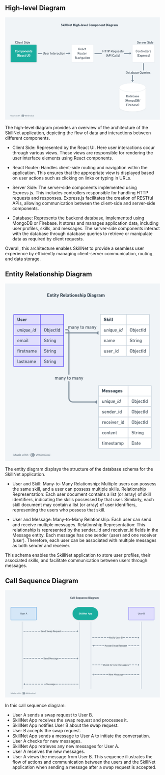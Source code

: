 ## High-level Diagram

![High-level Diagram](client/src/Images/highlevelDiagram.png)

The high-level diagram provides an overview of the architecture of the SkillNet application, depicting the flow of data and interactions between different components.

- Client Side: Represented by the React UI. Here user interactions occur through various views. These views are responsible for rendering the user interface elements using React components.

- React Router: Handles client-side routing and navigation within the application. This ensures that the appropriate view is displayed based on user actions such as clicking on links or typing in URLs.

- Server Side: The server-side components implemented using Express.js. This includes controllers responsible for handling HTTP requests and responses. Express.js facilitates the creation of RESTful APIs, allowing communication between the client-side and server-side components.

- Database: Represents the backend database, implemented using MongoDB or Firebase. It stores and manages application data, including user profiles, skills, and messages. The server-side components interact with the database through database queries to retrieve or manipulate data as required by client requests.

Overall, this architecture enables SkillNet to provide a seamless user experience by efficiently managing client-server communication, routing, and data storage.


## Entity Relationship Diagram

![Entity Relationship Diagram](client/src/Images/entityrDiagram.png)

The entity diagram displays the structure of the database schema for the SkillNet application.

- User and Skill:
Many-to-Many Relationship: Multiple users can possess the same skill, and a user can possess multiple skills.
Relationship Representation: Each user document contains a list (or array) of skill identifiers, indicating the skills possessed by that user. Similarly, each skill document may contain a list (or array) of user identifiers, representing the users who possess that skill.

- User and Message:
Many-to-Many Relationship: Each user can send and receive multiple messages.
Relationship Representation: This relationship is represented by the sender_id and receiver_id fields in the Message entity. Each message has one sender (user) and one receiver (user). Therefore, each user can be associated with multiple messages as both sender and receiver.

This schema enables the SkillNet application to store user profiles, their associated skills, and facilitate communication between users through messages.


## Call Sequence Diagram

![Call Sequence Diagram](client/src/Images/callDiagram.png)

In this call sequence diagram:

- User A sends a swap request to User B.
- SkillNet App receives the swap request and processes it.
- SkillNet App notifies User B about the swap request.
- User B accepts the swap request.
- SkillNet App sends a message to User A to initiate the conversation.
- User A checks for new messages.
- SkillNet App retrieves any new messages for User A.
- User A receives the new messages.
- User A views the message from User B.
This sequence illustrates the flow of actions and communication between the users and the SkillNet application when sending a message after a swap request is accepted.